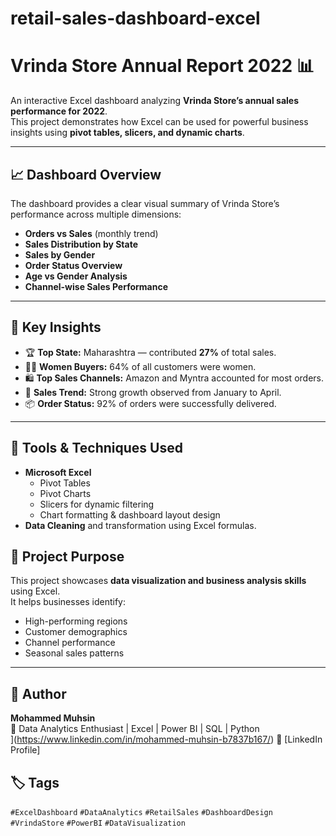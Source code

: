 # retail-sales-dashboard-excel
# Vrinda Store Annual Report 2022 📊

An interactive Excel dashboard analyzing **Vrinda Store’s annual sales performance for 2022**.  
This project demonstrates how Excel can be used for powerful business insights using **pivot tables, slicers, and dynamic charts**.

---

## 📈 Dashboard Overview
The dashboard provides a clear visual summary of Vrinda Store’s performance across multiple dimensions:

- **Orders vs Sales** (monthly trend)
- **Sales Distribution by State**
- **Sales by Gender**
- **Order Status Overview**
- **Age vs Gender Analysis**
- **Channel-wise Sales Performance**

---

## 🧩 Key Insights
- 🏆 **Top State:** Maharashtra — contributed **27%** of total sales.  
- 👩‍🦰 **Women Buyers:** 64% of all customers were women.  
- 🛍️ **Top Sales Channels:** Amazon and Myntra accounted for most orders.  
- 📅 **Sales Trend:** Strong growth observed from January to April.  
- 📦 **Order Status:** 92% of orders were successfully delivered.

---

## 🧠 Tools & Techniques Used
- **Microsoft Excel**
  - Pivot Tables
  - Pivot Charts
  - Slicers for dynamic filtering
  - Chart formatting & dashboard layout design
- **Data Cleaning** and transformation using Excel formulas.


## 🧾 Project Purpose
This project showcases **data visualization and business analysis skills** using Excel.  
It helps businesses identify:
- High-performing regions
- Customer demographics
- Channel performance
- Seasonal sales patterns

---

## 💬 Author
**Mohammed Muhsin**  
📍 Data Analytics Enthusiast | Excel | Power BI | SQL | Python  
](https://www.linkedin.com/in/mohammed-muhsin-b7837b167/)
🔗 [LinkedIn Profile] 

## 🏷️ Tags
`#ExcelDashboard` `#DataAnalytics` `#RetailSales` `#DashboardDesign` `#VrindaStore` `#PowerBI` `#DataVisualization`
